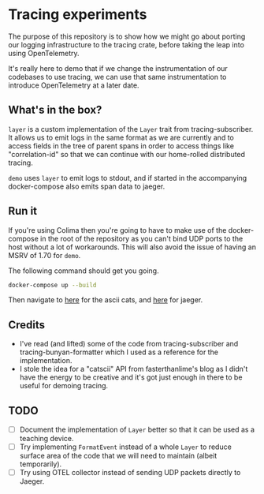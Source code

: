 # Tracing experiments

The purpose of this repository is to show how we might go about porting our logging infrastructure
to the tracing crate, before taking the leap into using OpenTelemetry.

It's really here to demo that if we change the instrumentation of our codebases to use tracing, we
can use that same instrumentation to introduce OpenTelemetry at a later date.

## What's in the box?

`layer` is a custom implementation of the `Layer` trait from tracing-subscriber. It allows us to
emit logs in the same format as we are currently and to access fields in the tree of parent spans in
order to access things like "correlation-id" so that we can continue with our home-rolled
distributed tracing.

`demo` uses `layer` to emit logs to stdout, and if started in the accompanying docker-compose also
emits span data to jaeger.

## Run it

If you're using Colima then you're going to have to make use of the docker-compose in the root of
the repository as you can't bind UDP ports to the host without a lot of workarounds. This will also
avoid the issue of having an MSRV of 1.70 for `demo`.

The following command should get you going.

```sh
docker-compose up --build
```

Then navigate to [here](http://localhost:8080) for the ascii cats, and [here](http://localhost:16686) for
jaeger.

## Credits

* I've read (and lifted) some of the code from tracing-subscriber and tracing-bunyan-formatter which
  I used as a reference for the implementation.
* I stole the idea for a "catscii" API from fasterthanlime's blog as I didn't have the energy to be
  creative and it's got just enough in there to be useful for demoing tracing.

## TODO

- [ ] Document the implementation of `Layer` better so that it can be used as a teaching device.
- [ ] Try implementing `FormatEvent` instead of a whole `Layer` to reduce surface area of the code
  that we will need to maintain (albeit temporarily).
- [ ] Try using OTEL collector instead of sending UDP packets directly to Jaeger.
